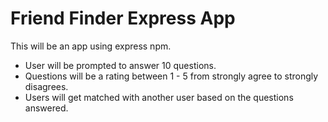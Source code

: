 # Friend Finder Express App
 
This will be an app using express npm.

* User will be prompted to answer 10 questions.
* Questions will be a rating between 1 - 5 from strongly agree to strongly disagrees.
* Users will get matched with another user based on the questions answered.